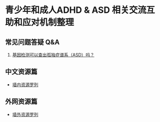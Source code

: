 青少年和成人ADHD & ASD 相关交流互助和应对机制整理
=====

## 常见问题答疑 Q&A
1. [基因检测可以查出孤独症谱系（ASD）吗？](https://github.com/inimicalself/neurodivergent_resourcesCN/blob/master/ASD_QNA1.md)

## 中文资源篇
* [墙内资源罗列](https://github.com/inimicalself/neurodivergent_resourcesCN/blob/master/ND_resourcesCN.md)

## 外网资源篇
* [墙外资源罗列](https://github.com/inimicalself/neurodivergent_resourcesCN/blob/master/ND_resourcesEN.md)
